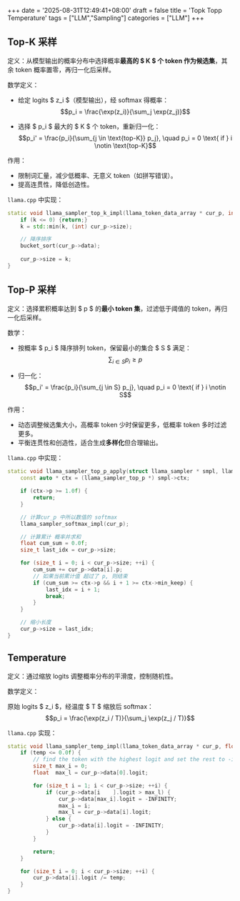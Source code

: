 +++
date = '2025-08-31T12:49:41+08:00'
draft = false
title = 'Topk Topp Temperature'
tags = ["LLM","Sampling"]
categories = ["LLM"]
+++



## Top-K 采样

定义：从模型输出的概率分布中选择概率**最高的 $ K $ 个 token 作为候选集**，其余 token 概率置零，再归一化后采样。

数学定义：

- 给定 logits $ z_i $（模型输出），经 softmax 得概率：
$$p_i = \frac{\exp(z_i)}{\sum_j \exp(z_j)}$$

- 选择 $ p_i $ 最大的 $ K $ 个 token，重新归一化：
$$p_i' = \frac{p_i}{\sum_{j \in \text{top-K}} p_j}, \quad p_i = 0 \text{ if } i \notin \text{top-K}$$

作用：

- 限制词汇量，减少低概率、无意义 token（如拼写错误）。
- 提高连贯性，降低创造性。


`llama.cpp` 中实现：

~~~cpp
static void llama_sampler_top_k_impl(llama_token_data_array * cur_p, int32_t k) {
    if (k <= 0) {return;}
    k = std::min(k, (int) cur_p->size);

    // 降序排序
    bucket_sort(cur_p->data);
    
    cur_p->size = k;
}
~~~


## Top-P 采样

定义：选择累积概率达到 $ p $ 的**最小 token 集**，过滤低于阈值的 token，再归一化后采样。

数学：

- 按概率 $ p_i $ 降序排列 token，保留最小的集合 $ S $ 满足：
$$\sum_{i \in S} p_i \geq p$$

- 归一化：
$$p_i' = \frac{p_i}{\sum_{j \in S} p_j}, \quad p_i = 0 \text{ if } i \notin S$$

作用：

- 动态调整候选集大小，高概率 token 少时保留更多，低概率 token 多时过滤更多。
- 平衡连贯性和创造性，适合生成**多样化**但合理输出。

`llama.cpp` 中实现：

~~~cpp
static void llama_sampler_top_p_apply(struct llama_sampler * smpl, llama_token_data_array * cur_p) {
    const auto * ctx = (llama_sampler_top_p *) smpl->ctx;

    if (ctx->p >= 1.0f) {
        return;
    }

    // 计算cur_p 中所以数值的 softmax
    llama_sampler_softmax_impl(cur_p);

    // 计算累计 概率并求和
    float cum_sum = 0.0f;
    size_t last_idx = cur_p->size;

    for (size_t i = 0; i < cur_p->size; ++i) {
        cum_sum += cur_p->data[i].p;
        // 如果当前累计值 超过了 p, 则结束
        if (cum_sum >= ctx->p && i + 1 >= ctx->min_keep) {
            last_idx = i + 1;
            break;
        }
    }

    // 缩小长度
    cur_p->size = last_idx;
}
~~~


## Temperature

定义：通过缩放 logits 调整概率分布的平滑度，控制随机性。

数学定义：

原始 logits $ z_i $，经温度 $ T $ 缩放后 softmax：
$$p_i = \frac{\exp(z_i / T)}{\sum_j \exp(z_j / T)}$$

`llama.cpp` 实现：

~~~cpp
static void llama_sampler_temp_impl(llama_token_data_array * cur_p, float temp) {
    if (temp <= 0.0f) {
        // find the token with the highest logit and set the rest to -inf
        size_t max_i = 0;
        float  max_l = cur_p->data[0].logit;

        for (size_t i = 1; i < cur_p->size; ++i) {
            if (cur_p->data[i    ].logit > max_l) {
                cur_p->data[max_i].logit = -INFINITY;
                max_i = i;
                max_l = cur_p->data[i].logit;
            } else {
                cur_p->data[i].logit = -INFINITY;
            }
        }

        return;
    }

    for (size_t i = 0; i < cur_p->size; ++i) {
        cur_p->data[i].logit /= temp;
    }
}
~~~

